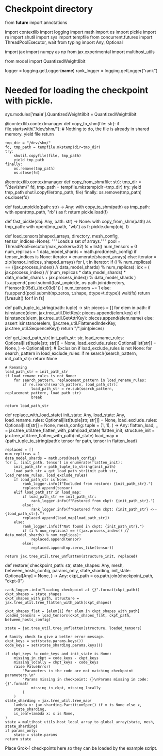 # Checkpoint directory
from __future__ import annotations

import contextlib
import logging
import math
import os
import pickle
import re
import shutil
import sys
import tempfile
from concurrent.futures import ThreadPoolExecutor, wait
from typing import Any, Optional

import jax
import numpy as np
from jax.experimental import multihost_utils

from model import QuantizedWeight8bit

logger = logging.getLogger(__name__)
rank_logger = logging.getLogger("rank")

# Needed for loading the checkpoint with pickle.
sys.modules['__main__'].QuantizedWeight8bit = QuantizedWeight8bit


@contextlib.contextmanager
def copy_to_shm(file: str):
    if file.startswith("/dev/shm/"):
        # Nothing to do, the file is already in shared memory.
        yield file
        return

    tmp_dir = "/dev/shm/"
    fd, tmp_path = tempfile.mkstemp(dir=tmp_dir)
    try:
        shutil.copyfile(file, tmp_path)
        yield tmp_path
    finally:
        os.remove(tmp_path)
        os.close(fd)


@contextlib.contextmanager
def copy_from_shm(file: str):
    tmp_dir = "/dev/shm/"
    fd, tmp_path = tempfile.mkstemp(dir=tmp_dir)
    try:
        yield tmp_path
        shutil.copyfile(tmp_path, file)
    finally:
        os.remove(tmp_path)
        os.close(fd)


def fast_unpickle(path: str) -> Any:
    with copy_to_shm(path) as tmp_path:
        with open(tmp_path, "rb") as f:
            return pickle.load(f)


def fast_pickle(obj: Any, path: str) -> None:
    with copy_from_shm(path) as tmp_path:
        with open(tmp_path, "wb") as f:
            pickle.dump(obj, f)


def load_tensors(shaped_arrays, directory, mesh_config, tensor_indices=None):
    """Loads a set of arrays."""
    pool = ThreadPoolExecutor(max_workers=32)
    fs = list()
    num_tensors = 0
    num_replicas = 1
    data_model_shards = math.prod(mesh_config)
    if tensor_indices is None:
        iterator = enumerate(shaped_arrays)
    else:
        iterator = zip(tensor_indices, shaped_arrays)
    for i, t in iterator:
        if (i % num_replicas) == ((jax.process_index() // data_model_shards) % num_replicas):
            idx = (
                jax.process_index() // (num_replicas * data_model_shards) * data_model_shards
                + jax.process_index() % data_model_shards
            )
            fs.append(
                pool.submit(fast_unpickle, os.path.join(directory, f"tensor{i:05d}_{idx:03d}"))
            )
            num_tensors += 1
        else:
            fs.append(pool.submit(np.zeros, t.shape, dtype=t.dtype))
    wait(fs)
    return [f.result() for f in fs]


def path_tuple_to_string(path: tuple) -> str:
    pieces = []
    for elem in path:
        if isinstance(elem, jax.tree_util.DictKey):
            pieces.append(elem.key)
        elif isinstance(elem, jax.tree_util.GetAttrKey):
            pieces.append(elem.name)
        else:
            assert isinstance(elem, (jax.tree_util.FlattenedIndexKey, jax.tree_util.SequenceKey))
    return "/".join(pieces)


def get_load_path_str(
    init_path_str: str,
    load_rename_rules: Optional[list[tuple[str, str]]] = None,
    load_exclude_rules: Optional[list[str]] = None,
) -> Optional[str]:
    # Exclusion
    if load_exclude_rules is not None:
        for search_pattern in load_exclude_rules:
            if re.search(search_pattern, init_path_str):
                return None

    # Renaming
    load_path_str = init_path_str
    if load_rename_rules is not None:
        for search_pattern, replacement_pattern in load_rename_rules:
            if re.search(search_pattern, load_path_str):
                load_path_str = re.sub(search_pattern, replacement_pattern, load_path_str)
                break

    return load_path_str


def replace_with_load_state(
    init_state: Any,
    load_state: Any,
    load_rename_rules: Optional[list[tuple[str, str]]] = None,
    load_exclude_rules: Optional[list[str]] = None,
    mesh_config: tuple = (1, 1),
) -> Any:
    flatten_load, _ = jax.tree_util.tree_flatten_with_path(load_state)
    flatten_init, structure_init = jax.tree_util.tree_flatten_with_path(init_state)
    load_map = {path_tuple_to_string(path): tensor for path, tensor in flatten_load}

    replaced = []
    num_replicas = 1
    data_model_shards = math.prod(mesh_config)
    for i, (init_path, tensor) in enumerate(flatten_init):
        init_path_str = path_tuple_to_string(init_path)
        load_path_str = get_load_path_str(init_path_str, load_rename_rules, load_exclude_rules)
        if load_path_str is None:
            rank_logger.info(f"Excluded from restore: {init_path_str}.")
            replaced.append(tensor)
        elif load_path_str in load_map:
            if load_path_str == init_path_str:
                rank_logger.info(f"Restored from ckpt: {init_path_str}.")
            else:
                rank_logger.info(f"Restored from ckpt: {init_path_str} <-- {load_path_str}.")
            replaced.append(load_map[load_path_str])
        else:
            rank_logger.info(f"Not found in ckpt: {init_path_str}.")
            if (i % num_replicas) == ((jax.process_index() // data_model_shards) % num_replicas):
                replaced.append(tensor)
            else:
                replaced.append(np.zeros_like(tensor))

    return jax.tree_util.tree_unflatten(structure_init, replaced)


def restore(
    checkpoint_path: str,
    state_shapes: Any,
    mesh,
    between_hosts_config,
    params_only,
    state_sharding,
    init_state: Optional[Any] = None,
) -> Any:
    ckpt_path = os.path.join(checkpoint_path, "ckpt-0")

    rank_logger.info("Loading checkpoint at {}".format(ckpt_path))
    ckpt_shapes = state_shapes
    ckpt_shapes_with_path, structure = jax.tree_util.tree_flatten_with_path(ckpt_shapes)

    ckpt_shapes_flat = [elem[1] for elem in ckpt_shapes_with_path]
    loaded_tensors = load_tensors(ckpt_shapes_flat, ckpt_path, between_hosts_config)

    state = jax.tree_util.tree_unflatten(structure, loaded_tensors)

    # Sanity check to give a better error message.
    ckpt_keys = set(state.params.keys())
    code_keys = set(state_sharding.params.keys())

    if ckpt_keys != code_keys and init_state is None:
        missing_in_ckpt = code_keys - ckpt_keys
        missing_locally = ckpt_keys - code_keys
        raise ValueError(
            "Parameters in the code are not matching checkpoint parameters.\n"
            "Params missing in checkpoint: {}\nParams missing in code: {}".format(
                missing_in_ckpt, missing_locally
            )
        )
    state_sharding = jax.tree_util.tree_map(
        lambda x: jax.sharding.PartitionSpec() if x is None else x,
        state_sharding,
        is_leaf=lambda x: x is None,
    )
    state = multihost_utils.host_local_array_to_global_array(state, mesh, state_sharding)
    if params_only:
        state = state.params
    return state
Place Grok-1 checkpoints here so they can be loaded by the example script.
